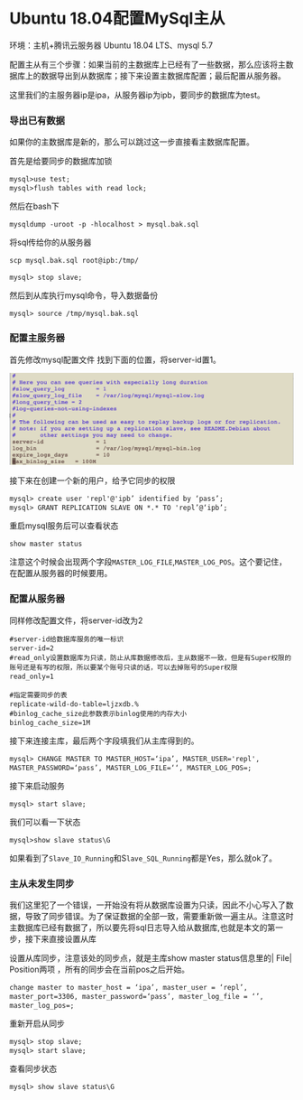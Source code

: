 # Ubuntu 18.04配置MySql主从

环境：主机+腾讯云服务器 Ubuntu 18.04 LTS、mysql 5.7

配置主从有三个步骤：如果当前的主数据库上已经有了一些数据，那么应该将主数据库上的数据导出到从数据库；接下来设置主数据库配置；最后配置从服务器。

这里我们的主服务器ip是ipa，从服务器ip为ipb，要同步的数据库为test。

### 导出已有数据

如果你的主数据库是新的，那么可以跳过这一步直接看主数据库配置。

首先是给要同步的数据库加锁

```text
mysql>use test;
mysql>flush tables with read lock;
```

然后在bash下

```text
mysqldump -uroot -p -hlocalhost > mysql.bak.sql
```

将sql传给你的从服务器

```text
scp mysql.bak.sql root@ipb:/tmp/
```

```text
mysql> stop slave;
```

然后到从库执行mysql命令，导入数据备份

```text
mysql> source /tmp/mysql.bak.sql
```

### 配置主服务器

首先修改mysql配置文件 找到下面的位置，将server-id置1。 

![](../../.gitbook/assets/jie-ping-20200410-shang-wu-11.57.21.png)

接下来在创建一个新的用户，给予它同步的权限

```text
mysql> create user 'repl'@'ipb’ identified by ‘pass’;
mysql> GRANT REPLICATION SLAVE ON *.* TO 'repl’@‘ipb’;
```

重启mysql服务后可以查看状态

```text
show master status
```

注意这个时候会出现两个字段`MASTER_LOG_FILE`,`MASTER_LOG_POS`。这个要记住，在配置从服务器的时候要用。

### 配置从服务器

同样修改配置文件，将server-id改为2

```text
#server-id给数据库服务的唯一标识
server-id=2
#read_only设置数据库为只读，防止从库数据修改后，主从数据不一致，但是有Super权限的账号还是有写的权限，所以要某个账号只读的话，可以去掉账号的Super权限
read_only=1

#指定需要同步的表
replicate-wild-do-table=ljzxdb.%
#binlog_cache_size此参数表示binlog使用的内存大小
binlog_cache_size=1M
```

接下来连接主库，最后两个字段填我们从主库得到的。

```text
mysql> CHANGE MASTER TO MASTER_HOST=‘ipa’, MASTER_USER='repl', MASTER_PASSWORD=‘pass’, MASTER_LOG_FILE=‘‘, MASTER_LOG_POS=;
```

接下来启动服务

```text
mysql> start slave;
```

我们可以看一下状态

```text
mysql>show slave status\G
```

如果看到了`Slave_IO_Running`和S`lave_SQL_Running`都是Yes，那么就ok了。

### 主从未发生同步

我们这里犯了一个错误，一开始没有将从数据库设置为只读，因此不小心写入了数据，导致了同步错误。为了保证数据的全部一致，需要重新做一遍主从。注意这时主数据库已经有数据了，所以要先将sql日志导入给从数据库,也就是本文的第一步，接下来直接设置从库

设置从库同步，注意该处的同步点，就是主库show master status信息里的\| File\| Position两项 ，所有的同步会在当前pos之后开始。

```text
change master to master_host = ‘ipa’, master_user = ‘repl’, master_port=3306, master_password=‘pass’, master_log_file = ‘’, master_log_pos=;
```

重新开启从同步

```text
mysql> stop slave; 
mysql> start slave;
```

查看同步状态

```text
mysql> show slave status\G
```

